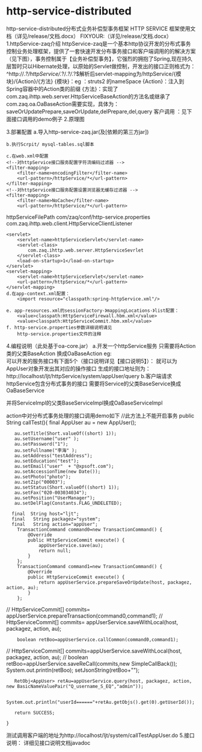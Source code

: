 http-service-distributed
========================

http-service-distributed分布式业务补偿型事务框架
HTTP SERVICE 框架使用文档（详见/release/文档.docx）
FIXYOUR:（详见/release/文档.docx）
1.httpService-zaq介绍
  httpService-zaq是一个基本http协议开发的分布式事务控制业务处理框架，提供了一套快速开发分布事务接口和客户端调用的的解决方案（见下图），事务控制属于【业务补偿型事务】，它强烈的拥抱了Spring,现在持久层暂时只以Hibernate处理，以原始的Servlet做控制，开发出的接口正则格式为：^http://.*?/httpService/.*?/.*?/.*?$解析后servlet-mapping为/httpService/{模块}/{Action}/{方法}
{模块}：eg ：struts2 的nameSpace
{Action}：注入到Spring容器中的Action类的前缀
{方法}：实现了com.zaq.ihttp.web.server.HttpServiceBaseAction的方法名或继承了				com.zaq.oa.OaBaseAction需要实现，具体为：				saveOrUpdatePrepare,saveOrUpdate,delPrepare,del,query
客户调用 ：见下面接口调用的demo例子
2.原理图
 

3.部署配置
 	a.导入http-service-zaq.jar(及[依赖的第三方jar])

	b.执行Scrpit/ mysql-tables.sql脚本

 	c.在web.xml中配置
	<!--对httpService接口服务配置字符流编码过滤器 -->
	<filter-mapping>
		<filter-name>encodingFilter</filter-name>
		<url-pattern>/httpService/*</url-pattern>
	</filter-mapping>
	<!--对httpService接口服务配置设置浏览器无缓存过滤器 -->
	<filter-mapping>  
        <filter-name>NoCache</filter-name>  
        <url-pattern>/httpService/*</url-pattern>  
   </filter-mapping> 
<!--配置客户端调用httpService接口服务配置文件的路径-->
   <context-param>
        <param-name>httpServiceFilePath</param-name>
    <!-- 实现开发时调用客户端的配置信息，详情见http-service.properties 的注释内容-->    			<param-value>com/zaq/conf/http-service.properties</param-value>
   </context-param>
<!--客户端调用初始化监听器 -->
	<listener>
	<listener-class>com.zaq.ihttp.web.client.HttpServiceClientListener</listener-class>
	</listener>
<!--httpService接口服务servlet-->

	<servlet>
		<servlet-name>httpServiceServlet</servlet-name>
		<servlet-class>
			com.zaq.ihttp.web.server.HttpServiceSevrlet
		</servlet-class>
		<load-on-startup>1</load-on-startup>
	</servlet>
	<servlet-mapping>
		<servlet-name>httpServiceServlet</servlet-name>
		<url-pattern>/httpService/*</url-pattern>
	</servlet-mapping>
	d.在app-context.xml配置：
   		<import resource="classpath:spring-httpService.xml"/>

	e. app-resources.xml的sessionFactory-》mappingLocations-》list配置：
  	  	<value>classpath:HttpServiceFirewall.hbm.xml</value>
   	 	<value>classpath:HttpServiceCommit.hbm.xml</value>
	f. http-service.properties参数详细说明请见
		http-service.properties文件的注释
4.编程说明（此处基于oa-core.jar）
 a.开发一个httpService服务
	只需要将Action类的父类BaseAction 换成OaBaseAction<T> 
	eg:  
可以开发的服务接口有下面5个（接口说明详见【接口说明5】）： 
就可以为AppUser对象开发出其对应的操作接口
	生成的接口地址则为：http://localhost/ljt/httpService/system/appUser/query
b.客户端请求httpService包含分布式事务的接口
	需要将Service的父类BaseService换成OaBaseService
 
 并将ServiceImpl的父类BaseServiceImpl换成OaBaseServiceImpl
 

action中对分布式事务处理的接口调用demo如下
	//此方法上不能开启事务
	public String callTest(){
		final   AppUser au = new AppUser();
       
       au.setTitle(Short.valueOf((short) 1));
       au.setUsername("user" );
       au.setPassword("1");
       au.setFullname("李海" );
       au.setAddress("testAddress");
       au.setEducation("test");
       au.setEmail("user"  + "@xpsoft.com");
       au.setAccessionTime(new Date());
       au.setPhoto("photo");
       au.setZip("00003");
       au.setStatus(Short.valueOf((short) 1));
       au.setFax("020-003034034");
       au.setPosition("UserManager");
       au.setDelFlag(Constants.FLAG_UNDELETED);
       
      final  String host="ljt";
      final   String packagez="system";
      final   String action="appUser";
		TransactionCommand command0=new TransactionCommand() {
			@Override
			public HttpServiceCommit execute() {
				appUserService.save(au);
				return null;
			}
		};
		TransactionCommand command1=new TransactionCommand() {
			@Override
			public HttpServiceCommit execute() {
				return appUserService.prepareSaveOrUpdate(host, packagez, action, au);
			}
		};       
       
//	   HttpServiceCommit[] commits= appUserService.prepareTransaction(command0,command1);
//		   HttpServiceCommit[] commits= appUserService.saveWithLocal(host, packagez, action, au);

		boolean retBoo=appUserService.callCommon(command0,command1);
//		HttpServiceCommit[] commits=appUserService.saveWithLocal(host, packagez, action, au);
//		 boolean retBoo=appUserService.saveReCall(commits,new SimpleCallBack());
	   System.out.println(retBoo);
	   setJsonString(retBoo+"");
	   
	   RetObj<AppUser> retAu=appUserService.query(host, packagez, action, new BasicNameValuePair("Q_username_S_EQ","admin"));
	   
	   System.out.println("userId======"+retAu.getObjs().get(0).getUserId());
	   
	   return SUCCESS;
			   
	}

测试调用客户端的地址为http://localhost/ljt/system/callTestAppUser.do
5.接口说明：
详细见接口说明文档javadoc
